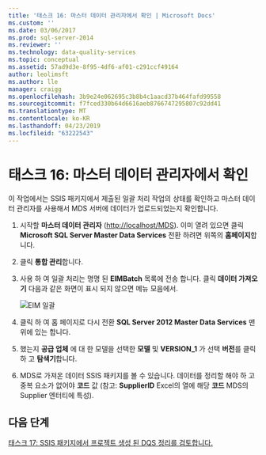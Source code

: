 ```yaml
---
title: '태스크 16: 마스터 데이터 관리자에서 확인 | Microsoft Docs'
ms.custom: ''
ms.date: 03/06/2017
ms.prod: sql-server-2014
ms.reviewer: ''
ms.technology: data-quality-services
ms.topic: conceptual
ms.assetid: 57ad9d3e-8f95-4df6-af01-c291ccf49164
author: leolimsft
ms.author: lle
manager: craigg
ms.openlocfilehash: 3b9e24e062695c3b8b4c1aacd37b464fafd99558
ms.sourcegitcommit: f7fced330b64d6616aeb8766747295807c92dd41
ms.translationtype: MT
ms.contentlocale: ko-KR
ms.lasthandoff: 04/23/2019
ms.locfileid: "63222543"
---
```

# <a name="task-16-verifying-with-master-data-manager"></a>태스크 16: 마스터 데이터 관리자에서 확인
  이 작업에서는 SSIS 패키지에서 제출된 일괄 처리 작업의 상태를 확인하고 마스터 데이터 관리자를 사용해서 MDS 서버에 데이터가 업로드되었는지 확인합니다.  
  
1.  시작할 **마스터 데이터 관리자** ([http://localhost/MDS](http://localhost/MDS)). 이미 열려 있으면 클릭 **Microsoft SQL Server Master Data Services** 전환 하려면 위쪽의 **홈페이지**합니다.  
  
2.  클릭 **통합 관리**합니다.  
  
3.  사용 하 여 일괄 처리는 명명 된 **EIMBatch** 목록에 전송 합니다. 클릭 **데이터 가져오기** 다음과 같은 화면이 표시 되지 않으면 메뉴 모음에서.  
  
     ![EIM 일괄](../../2014/tutorials/media/et-verifyingwithmasterdatamanager.jpg "EIM 일괄 처리")  
  
4.  클릭 하 여 홈 페이지로 다시 전환 **SQL Server 2012 Master Data Services** 맨 위에 있는 합니다.  
  
5.  했는지 **공급 업체** 에 대 한 모델을 선택한 **모델** 및 **VERSION_1** 가 선택 **버전**를 클릭 하 고  **탐색기**합니다.  
  
6.  MDS로 가져온 데이터 SSIS 패키지를 볼 수 있습니다. 데이터를 정리할 해야 하 고 중복 요소가 없어야 **코드** 값 (참고: **SupplierID** Excel의 열에 해당 **코드** MDS의 Supplier 엔터티에 특성).  
  
## <a name="next-step"></a>다음 단계  
 [태스크 17: SSIS 패키지에서 프로젝트 생성 된 DQS 정리를 검토합니다.](../../2014/tutorials/task-17-reviewing-dqs-cleansing-project-created-by-the-ssis-package.md)  
  
  
